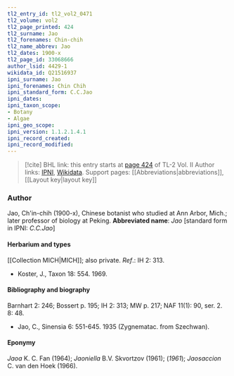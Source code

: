 ```yaml
---
tl2_entry_id: tl2_vol2_0471
tl2_volume: vol2
tl2_page_printed: 424
tl2_surname: Jao
tl2_forenames: Chin-chih
tl2_name_abbrev: Jao
tl2_dates: 1900-x
tl2_page_id: 33068666
author_lsid: 4429-1
wikidata_id: Q21516937
ipni_surname: Jao
ipni_forenames: Chin Chih
ipni_standard_form: C.C.Jao
ipni_dates: 
ipni_taxon_scope: 
- Botany
- Algae
ipni_geo_scope: 
ipni_version: 1.1.2.1.4.1
ipni_record_created: 
ipni_record_modified:
---
```


> [!cite] BHL link: this entry starts at [page 424](https://www.biodiversitylibrary.org/page/33068666) of TL-2 Vol. II
> Author links: [IPNI](https://www.ipni.org/a/4429-1), [Wikidata](https://www.wikidata.org/wiki/Q21516937). Support pages: [[Abbreviations|abbreviations]], [[Layout key|layout key]]

### Author

Jao, Ch'in-chih (1900-x), Chinese botanist who studied at Ann Arbor, Mich.; later professor of biology at Peking. 
**Abbreviated name**: *Jao* \[standard form in IPNI: *C.C.Jao*\]

#### Herbarium and types

[[Collection MICH|MICH]]; also private.
*Ref*.: IH 2: 313.
- Koster, J., Taxon 18: 554. 1969.

#### Bibliography and biography

Barnhart 2: 246; Bossert p. 195; IH 2: 313; MW p. 217; NAF 11(1): 90, ser. 2. 8: 48.
- Jao, C., Sinensia 6: 551-645. 1935 (Zygnematac. from Szechwan).

#### Eponymy

*Jaoa* K. C. Fan (1964); *Jaoniella* B.V. Skvortzov (1961); (*1961*); *Jaosaccion* C. van den Hoek (1966).

